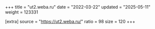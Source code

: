 +++
title = "ut2.weba.ru"
date = "2022-03-22"
updated = "2025-05-11"
weight = 123331

[extra]
source = "https://ut2.weba.ru/"
ratio = 98
size = 120
+++
